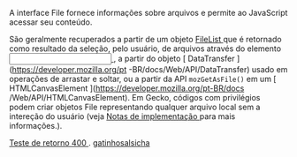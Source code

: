 A interface File fornece informações sobre arquivos e permite ao JavaScript acessar seu conteúdo.

São geralmente recuperados a partir de um objeto [ FileList ](https://developer.mozilla.org/pt-BR/docs/Web/API/FileList) que é retornado como resultado da seleção, pelo usuário, de arquivos através do elemento [ <input> ](https://developer.mozilla.org/pt-BR/docs/Web/HTML/Element/Input), a partir do objeto [ DataTransfer ](https://developer.mozilla.org/pt -BR/docs/Web/API/DataTransfer) usado em operações de arrastar e soltar, ou a partir da API `mozGetAsFile()` em um [ HTMLCanvasElement ](https://developer.mozilla.org/pt-BR/docs /Web/API/HTMLCanvasElement). Em Gecko, códigos com privilégios podem criar objetos File representando qualquer arquivo local sem a intereção do usuário (veja [Notas de implementação ](https://developer.mozilla.org/pt-BR/docs/Web/API/File#implementation_notes) para mais informações.).

[ Teste de retorno 400 ](https://httpstat.us/404).
[ gatinhosalsicha ](http://gatinhosalsicha.com.br/)